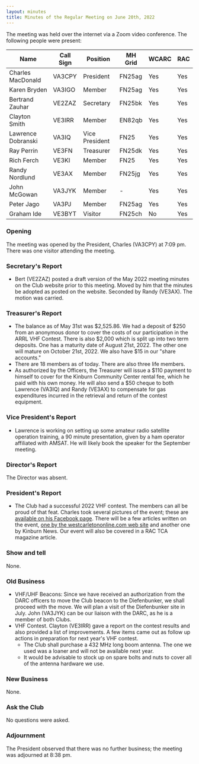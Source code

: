 ```yaml
---
layout: minutes
title: Minutes of the Regular Meeting on June 20th, 2022
---
```

The meeting was held over the internet via a Zoom video conference.
The following people were present:

| Name                   | Call Sign  | Position         | MH Grid | WCARC | RAC |
|------------------------|------------|------------------|---------|-------|-----|
| Charles MacDonald      | VA3CPY     | President        | FN25ag  | Yes   | Yes |
| Karen Bryden           | VA3IGO     | Member           | FN25ag  | Yes   | Yes |
| Bertrand Zauhar        | VE2ZAZ     | Secretary        | FN25bk  | Yes   | Yes |
| Clayton Smith          | VE3IRR     | Member           | EN82qb  | Yes   | Yes |
| Lawrence Dobranski     | VA3IQ      | Vice President   | FN25    | Yes   | Yes |
| Ray Perrin             | VE3FN      | Treasurer        | FN25dk  | Yes   | Yes |
| Rich Ferch             | VE3KI      | Member           | FN25    | Yes   | Yes |
| Randy Nordlund         | VE3AX      | Member           | FN25jg  | Yes   | Yes |
| John McGowan           | VA3JYK     | Member           |   -     | Yes   | Yes |
| Peter Jago             | VA3PJ      | Member           | FN25ag  | Yes   | Yes |
| Graham Ide             | VE3BYT     | Visitor          | FN25ch  | No    | Yes |

### Opening

The meeting was opened by the President, Charles (VA3CPY) at 7:09 pm.
There was one visitor attending the meeting.

### Secretary's Report

- Bert (VE2ZAZ) posted a draft version of the May 2022 meeting minutes on the Club website prior to this meeting. Moved by him that the minutes be adopted as posted on the website. Seconded by Randy (VE3AX). The motion was carried.

### Treasurer's Report

- The balance as of May 31st was $2,525.86.  We had a deposit of $250 from an anonymous donor to cover the costs of our participation in the ARRL VHF Contest. There is also $2,000 which is split up into two term deposits. One has a maturity date of August 21st, 2022. The other one will mature on October 21st, 2022. We also have $15 in our "share accounts."
- There are 18 members as of today. There are also three life members.
- As authorized by the Officers, the Treasurer will issue a $110 payment to himself to cover for the Kinburn Community Center rental fee, which he paid with his own money. He will also send a $50 cheque to both Lawrence (VA3IQ) and Randy (VE3AX) to compensate for gas expenditures incurred in the retrieval and return of the contest equipment.

### Vice President's Report

- Lawrence is working on setting up some amateur radio satellite operation training, a 90 minute presentation, given by a ham operator affiliated with AMSAT. He will likely book the speaker for the September meeting.

### Director's Report

The Director was absent.

### President's Report

- The Club had a successful 2022 VHF contest. The members can all be proud of that feat. Charles took several pictures of the event; these are [available on his Facebook page](https://www.facebook.com/media/set/?vanity=charles.macdonald&set=a.10220076298849101). There will be a few articles written on the event, [one by the westcarletononline.com web site](https://westcarletononline.com/wc-amateur-radio-club-competes-in-kinburn/) and another one by Kinburn News. Our event will also be covered in a RAC TCA magazine article.

### Show and tell

None.

### Old Business

- VHF/UHF Beacons: Since we have received an authorization from the DARC officers to move the Club beacon to the Diefenbunker, we shall proceed with the move. We will plan a visit of the Diefenbunker site in July. John (VA3JYK) can be our liaison with the DARC, as he is a member of both Clubs.
- VHF Contest. Clayton (VE3IRR) gave a report on the contest results and also provided a list of improvements. A few items came out as follow up actions in preparation for next year's VHF contest.
   - The Club shall purchase a 432 MHz long boom antenna. The one we used was a loaner and will not be available next year.
   - It would be advisable to stock up on spare bolts and nuts to cover all of the antenna hardware we use.

### New Business

None.

### Ask the Club

No questions were asked.

### Adjournment

The President observed that there was no further business; the meeting was adjourned at 8:38 pm.
